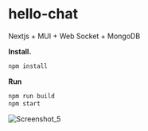 # hello-chat
Nextjs + MUI + Web Socket + MongoDB
<br/>

<b>Install.</b>
``` bash
npm install
```
<b>Run</b>
``` bash
npm run build
npm start
```

![Screenshot_5](https://user-images.githubusercontent.com/107179122/175828697-b4efb45f-c433-4d85-b00b-91b664e9c9f5.png)
